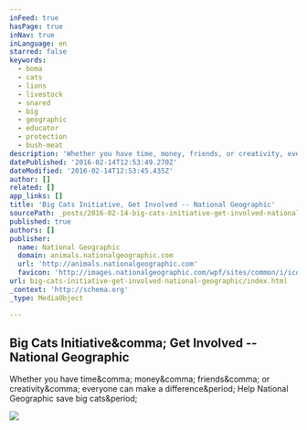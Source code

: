 ```yaml
---
inFeed: true
hasPage: true
inNav: true
inLanguage: en
starred: false
keywords:
  - boma
  - cats
  - lions
  - livestock
  - snared
  - big
  - geographic
  - educator
  - protection
  - bush-meat
description: 'Whether you have time, money, friends, or creativity, everyone can make a difference. Help National Geographic save big cats.'
datePublished: '2016-02-14T12:53:49.270Z'
dateModified: '2016-02-14T12:53:45.435Z'
author: []
related: []
app_links: []
title: 'Big Cats Initiative, Get Involved -- National Geographic'
sourcePath: _posts/2016-02-14-big-cats-initiative-get-involved-national-geographic.md
published: true
authors: []
publisher:
  name: National Geographic
  domain: animals.nationalgeographic.com
  url: 'http://animals.nationalgeographic.com'
  favicon: 'http://images.nationalgeographic.com/wpf/sites/common/i/icons/favicon-cb1274471343.ico'
url: big-cats-initiative-get-involved-national-geographic/index.html
_context: 'http://schema.org'
_type: MediaObject

---
```

<article style=""><h1>Big Cats Initiative&amp;comma; Get Involved -- National Geographic</h1><p>Whether you have time&amp;comma; money&amp;comma; friends&amp;comma; or creativity&amp;comma; everyone can make a difference&amp;period; Help National Geographic save big cats&amp;period;</p><img src="http://animals.nationalgeographic.com/u/TvyamNb-BivtNwpvn7Sct0VFDulyAfA9wBcU0gVHVnqC5ghvVlz2YV6x9OfPbaUh8UZI2w-kSu5FhYK4T2k/" /></article>